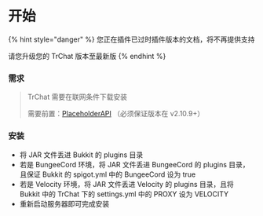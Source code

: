 # 开始

{% hint style="danger" %}
您正在插件已过时插件版本的文档，将不再提供支持

请您升级您的 TrChat 版本至最新版
{% endhint %}

### 需求

> TrChat 需要在联网条件下载安装
>
> 需要前置：[PlaceholderAPI](http://ci.extendedclip.com/job/PlaceholderAPI/) （必须保证版本在 v2.10.9+）

### 安装

* 将 JAR 文件丢进 Bukkit 的 plugins 目录
* 若是 BungeeCord 环境，将 JAR 文件丢进 BungeeCord 的 plugins 目录，且保证 Bukkit 的 spigot.yml 中的 BungeeCord 设为 true
* 若是 Velocity 环境，将 JAR 文件丢进 Velocity 的 plugins 目录，且将 Bukkit 中的 TrChat 下的 settings.yml 中的 PROXY 设为 VELOCITY
* 重新启动服务器即可完成安装
